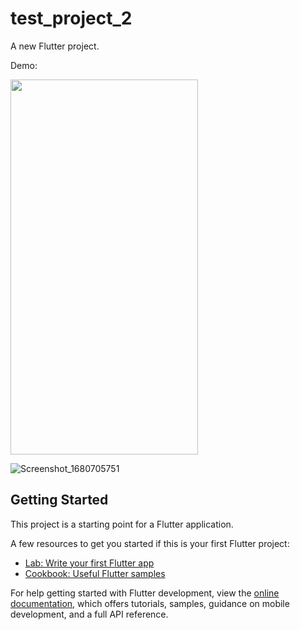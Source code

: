 # test_project_2

A new Flutter project.

Demo:

<img src="https://user-images.githubusercontent.com/71999020/230116536-27d2068f-f176-48ff-9927-f66b78e58d2e.png" height=600 width=300>

![Screenshot_1680705751](https://user-images.githubusercontent.com/71999020/230116536-27d2068f-f176-48ff-9927-f66b78e58d2e.png)

## Getting Started

This project is a starting point for a Flutter application.

A few resources to get you started if this is your first Flutter project:

- [Lab: Write your first Flutter app](https://docs.flutter.dev/get-started/codelab)
- [Cookbook: Useful Flutter samples](https://docs.flutter.dev/cookbook)

For help getting started with Flutter development, view the
[online documentation](https://docs.flutter.dev/), which offers tutorials,
samples, guidance on mobile development, and a full API reference.
